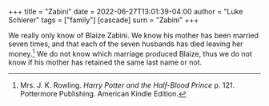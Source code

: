 +++
title = "Zabini"
date = 2022-06-27T13:01:39-04:00
author = "Luke Schierer"
tags = ["family"]
[cascade]
  surn = "Zabini"
+++

We really only know of Blaize Zabini.  We know his mother has been married seven
times, and that each of the seven husbands has died leaving her
money.[^210318-3] We do not know which marriage produced Blaize, thus we do not
know if his mother has retained the same last name or not.

[^210318-3]: Mrs. J. K. Rowling. _Harry Potter and the Half-Blood Prince_
    p. 121. Pottermore Publishing. American Kindle Edition.

